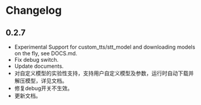 # Changelog

## 0.2.7

- Experimental Support for custom_tts/stt_model and downloading models on the fly, see DOCS.md.
- Fix debug switch.
- Update documents.
- 对自定义模型的实验性支持，支持用户自定义模型及参数，运行时自动下载并解压模型，详见文档。
- 修复debug开关不生效。
- 更新文档。